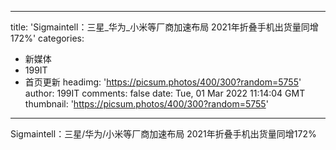 
---
title: 'Sigmaintell：三星_华为_小米等厂商加速布局 2021年折叠手机出货量同增172%'
categories: 
 - 新媒体
 - 199IT
 - 首页更新
headimg: 'https://picsum.photos/400/300?random=5755'
author: 199IT
comments: false
date: Tue, 01 Mar 2022 11:14:04 GMT
thumbnail: 'https://picsum.photos/400/300?random=5755'
---

<div>   
Sigmaintell：三星/华为/小米等厂商加速布局 2021年折叠手机出货量同增172%  
</div>
            